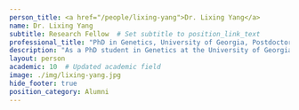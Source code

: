 ```yaml
---
person_title: <a href="/people/lixing-yang">Dr. Lixing Yang</a>
name: Dr. Lixing Yang
subtitle: Research Fellow  # Set subtitle to position_link_text
professional_title: "PhD in Genetics, University of Georgia, Postdoctoral Fellow (2010-2017), Assistant Professor, The Ben May Department for Cancer Research, The University of Chicago"
description: "As a PhD student in Genetics at the University of Georgia, Lixing performed bioinformatic analysis of transposable elements in plants. Now he is interested in cancer genomics.Personal website"
layout: person
academic: 10  # Updated academic field
image: ./img/lixing-yang.jpg
hide_footer: true
position_category: Alumni
---
```


